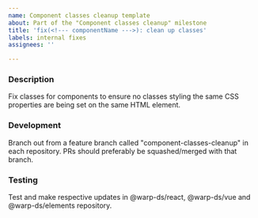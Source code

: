 ```yaml
---
name: Component classes cleanup template
about: Part of the "Component classes cleanup" milestone
title: 'fix(<!--- componentName --->): clean up classes'
labels: internal fixes
assignees: ''

---
```


### Description
Fix classes for <!--- componentName ---> components to ensure no classes styling the same CSS properties are being set on the same HTML element.

### Development
Branch out from a feature branch called "component-classes-cleanup" in each repository. PRs should preferably be squashed/merged with that branch.

### Testing
Test and make respective updates in @warp-ds/react, @warp-ds/vue and @warp-ds/elements repository.
